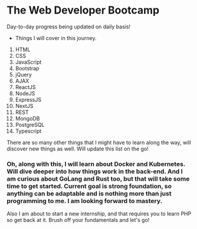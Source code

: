 # The Web Developer Bootcamp
Day-to-day progress being updated on daily basis!

- Things I will cover in this journey.

1. HTML
2. CSS
3. JavaScript
4. Bootstrap
5. jQuery
6. AJAX
7. ReactJS
8. NodeJS
9. ExpressJS
10. NextJS
11. REST
12. MongoDB
13. PostgreSQL
14. Typescript

There are so many other things that I might have to learn along the way, will discover new things as well. Will update this list on the go!

### Oh, along with this, I will learn about Docker and Kubernetes. Will dive deeper into how things work in the back-end. And I am curious about GoLang and Rust too, but that will take some time to get started. Current goal is strong foundation, so anything can be adaptable and is nothing more than just programming to me. I am looking forward to mastery.

Also I am about to start a new internship, and that requires you to learn PHP so get back at it. Brush off your fundamentals and let's go!
